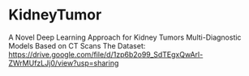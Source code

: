 # KidneyTumor
A Novel Deep Learning Approach for Kidney Tumors Multi-Diagnostic Models Based on CT Scans
The Dataset: https://drive.google.com/file/d/1zp6b2o99_SdTEgxQwArl-ZWrMUfzLJj0/view?usp=sharing
